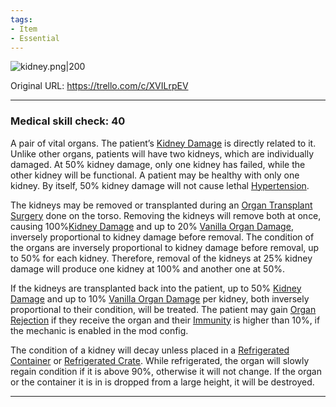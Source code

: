 ```yaml
---
tags:
- Item
- Essential
---
```


![kidney.png\|200](/Items/Kidney%20Transplant%20-%20Attachments/680728b1322fc5680e22d559.png)

Original URL: https://trello.com/c/XVILrpEV

---

### Medical skill check: 40

A pair of vital organs. The patient’s [Kidney Damage](../Torso/Kidney%20Damage.md) is directly related to it. Unlike other organs, patients will have two kidneys, which are individually damaged. At 50% kidney damage, only one kidney has failed, while the other kidney will be functional. A patient may be healthy with only one kidney. By itself, 50% kidney damage will not cause lethal [Hypertension](../Blood/Hypertension.md).

The kidneys may be removed or transplanted during an [Organ Transplant Surgery](../Procedures/Organ%20Transplant%20Surgery.md) done on the torso. Removing the kidneys will remove both at once, causing 100%[Kidney Damage](../Torso/Kidney%20Damage.md) and up to 20% [Vanilla Organ Damage](../Torso/Vanilla%20Organ%20Damage.md), inversely proportional to kidney damage before removal. The condition of the organs are inversely proportional to kidney damage before removal, up to 50% for each kidney. Therefore, removal of the kidneys at 25% kidney damage will produce one kidney at 100% and another one at 50%.

If the kidneys are transplanted back into the patient, up to 50% [Kidney Damage](../Torso/Kidney%20Damage.md) and up to 10% [Vanilla Organ Damage](../Torso/Vanilla%20Organ%20Damage.md) per kidney, both inversely proportional to their condition, will be treated. The patient may gain [Organ Rejection](../Blood/Organ%20Rejection.md) if they receive the organ and their [Immunity](../Blood/Immunity.md) is higher than 10%, if the mechanic is enabled in the mod config.

The condition of a kidney will decay unless placed in a [Refrigerated Container](Refrigerated%20Container.md) or [Refrigerated Crate](Refrigerated%20Crate.md). While refrigerated, the organ will slowly regain condition if it is above 90%, otherwise it will not change. If the organ or the container it is in is dropped from a large height, it will be destroyed.

---

